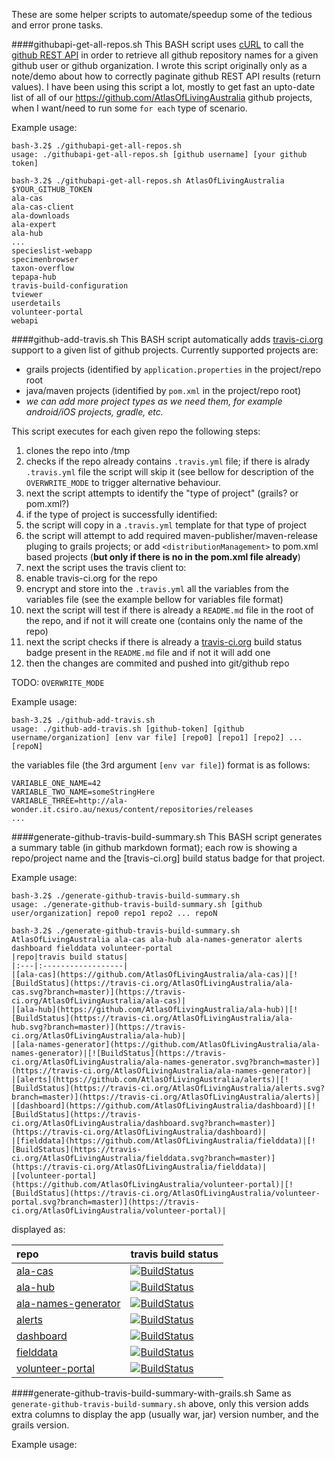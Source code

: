 These are some helper scripts to automate/speedup some of the tedious and error prone tasks.

####githubapi-get-all-repos.sh
This BASH script uses [cURL](http://curl.haxx.se) to call the [github REST API](https://developer.github.com/v3) in order to retrieve all github repository names for a given github user or github organization. I wrote this script originally only as a note/demo about how to correctly paginate github REST API results (return values).
I have been using this script a lot, mostly to get fast an upto-date list of all of our https://github.com/AtlasOfLivingAustralia github projects, when I want/need to run some `for each` type of scenario. 

Example usage:
```
bash-3.2$ ./githubapi-get-all-repos.sh
usage: ./githubapi-get-all-repos.sh [github username] [your github token]
```
```
bash-3.2$ ./githubapi-get-all-repos.sh AtlasOfLivingAustralia $YOUR_GITHUB_TOKEN
ala-cas
ala-cas-client
ala-downloads
ala-expert
ala-hub
...
specieslist-webapp
specimenbrowser
taxon-overflow
tepapa-hub
travis-build-configuration
tviewer
userdetails
volunteer-portal
webapi
```

####github-add-travis.sh
This BASH script automatically adds [travis-ci.org](https://travis-ci.org) support to a given list of github projects. Currently supported projects are:
- grails projects (identified by `application.properties` in the project/repo root
- java/maven projects (identified by `pom.xml` in the project/repo root)
- *we can add more project types as we need them, for example android/iOS projects, gradle, etc.*

This script executes for each given repo the following steps:

1. clones the repo into /tmp
2. checks if the repo already contains `.travis.yml` file; if there is alrady `.travis.yml` file the script will skip it (see bellow for description of the `OVERWRITE_MODE` to trigger alternative behaviour.
3. next the script attempts to identify the "type of project" (grails? or pom.xml?)
4. if the type of project is successfully identified:
  1. the script will copy in a `.travis.yml` template for that type of project
  2. the script will attempt to add required maven-publisher/maven-release pluging to grails projects; or add `<distributionManagement>` to pom.xml based projects (**but only if there is no <distributionManagement> in the pom.xml file already**)
5. next the script uses the travis client to:
  1. enable travis-ci.org for the repo
  2. encrypt and store into the `.travis.yml` all the variables from the variables file (see the example bellow for variables file format)
6. next the script will test if there is already a `README.md` file in the root of the repo, and if not it will create one (contains only the name of the repo)
7. next the script checks if there is already a [travis-ci.org](https://travis-ci.org) build status badge present in the `README.md` file and if not it will add one
8. then the changes are commited and pushed into git/github repo

TODO: `OVERWRITE_MODE`

Example usage:
```
bash-3.2$ ./github-add-travis.sh
usage: ./github-add-travis.sh [github-token] [github username/organization] [env var file] [repo0] [repo1] [repo2] ... [repoN]
```
the variables file (the 3rd argument `[env var file]`) format is as follows:
```
VARIABLE_ONE_NAME=42
VARIABLE_TWO_NAME=someStringHere
VARIABLE_THREE=http://ala-wonder.it.csiro.au/nexus/content/repositories/releases
...
```

####generate-github-travis-build-summary.sh
This BASH script generates a summary table (in github markdown format); each row is showing a repo/project name and the [travis-ci.org] build status badge for that project.

Example usage:
```
bash-3.2$ ./generate-github-travis-build-summary.sh
usage: ./generate-github-travis-build-summary.sh [github user/organization] repo0 repo1 repo2 ... repoN
```
```
bash-3.2$ ./generate-github-travis-build-summary.sh AtlasOfLivingAustralia ala-cas ala-hub ala-names-generator alerts dashboard fielddata volunteer-portal
|repo|travis build status|
|:---|:------------------|
|[ala-cas](https://github.com/AtlasOfLivingAustralia/ala-cas)|[![BuildStatus](https://travis-ci.org/AtlasOfLivingAustralia/ala-cas.svg?branch=master)](https://travis-ci.org/AtlasOfLivingAustralia/ala-cas)|
|[ala-hub](https://github.com/AtlasOfLivingAustralia/ala-hub)|[![BuildStatus](https://travis-ci.org/AtlasOfLivingAustralia/ala-hub.svg?branch=master)](https://travis-ci.org/AtlasOfLivingAustralia/ala-hub)|
|[ala-names-generator](https://github.com/AtlasOfLivingAustralia/ala-names-generator)|[![BuildStatus](https://travis-ci.org/AtlasOfLivingAustralia/ala-names-generator.svg?branch=master)](https://travis-ci.org/AtlasOfLivingAustralia/ala-names-generator)|
|[alerts](https://github.com/AtlasOfLivingAustralia/alerts)|[![BuildStatus](https://travis-ci.org/AtlasOfLivingAustralia/alerts.svg?branch=master)](https://travis-ci.org/AtlasOfLivingAustralia/alerts)|
|[dashboard](https://github.com/AtlasOfLivingAustralia/dashboard)|[![BuildStatus](https://travis-ci.org/AtlasOfLivingAustralia/dashboard.svg?branch=master)](https://travis-ci.org/AtlasOfLivingAustralia/dashboard)|
|[fielddata](https://github.com/AtlasOfLivingAustralia/fielddata)|[![BuildStatus](https://travis-ci.org/AtlasOfLivingAustralia/fielddata.svg?branch=master)](https://travis-ci.org/AtlasOfLivingAustralia/fielddata)|
|[volunteer-portal](https://github.com/AtlasOfLivingAustralia/volunteer-portal)|[![BuildStatus](https://travis-ci.org/AtlasOfLivingAustralia/volunteer-portal.svg?branch=master)](https://travis-ci.org/AtlasOfLivingAustralia/volunteer-portal)|
```
displayed as:

|repo|travis build status|
|:---|:------------------|
|[ala-cas](https://github.com/AtlasOfLivingAustralia/ala-cas)|[![BuildStatus](https://travis-ci.org/AtlasOfLivingAustralia/ala-cas.svg?branch=master)](https://travis-ci.org/AtlasOfLivingAustralia/ala-cas)|
|[ala-hub](https://github.com/AtlasOfLivingAustralia/ala-hub)|[![BuildStatus](https://travis-ci.org/AtlasOfLivingAustralia/ala-hub.svg?branch=master)](https://travis-ci.org/AtlasOfLivingAustralia/ala-hub)|
|[ala-names-generator](https://github.com/AtlasOfLivingAustralia/ala-names-generator)|[![BuildStatus](https://travis-ci.org/AtlasOfLivingAustralia/ala-names-generator.svg?branch=master)](https://travis-ci.org/AtlasOfLivingAustralia/ala-names-generator)|
|[alerts](https://github.com/AtlasOfLivingAustralia/alerts)|[![BuildStatus](https://travis-ci.org/AtlasOfLivingAustralia/alerts.svg?branch=master)](https://travis-ci.org/AtlasOfLivingAustralia/alerts)|
|[dashboard](https://github.com/AtlasOfLivingAustralia/dashboard)|[![BuildStatus](https://travis-ci.org/AtlasOfLivingAustralia/dashboard.svg?branch=master)](https://travis-ci.org/AtlasOfLivingAustralia/dashboard)|
|[fielddata](https://github.com/AtlasOfLivingAustralia/fielddata)|[![BuildStatus](https://travis-ci.org/AtlasOfLivingAustralia/fielddata.svg?branch=master)](https://travis-ci.org/AtlasOfLivingAustralia/fielddata)|
|[volunteer-portal](https://github.com/AtlasOfLivingAustralia/volunteer-portal)|[![BuildStatus](https://travis-ci.org/AtlasOfLivingAustralia/volunteer-portal.svg?branch=master)](https://travis-ci.org/AtlasOfLivingAustralia/volunteer-portal)|

####generate-github-travis-build-summary-with-grails.sh
Same as `generate-github-travis-build-summary.sh` above, only this version adds extra columns to display the app (usually war, jar) version number, and the grails version.

Example usage:
